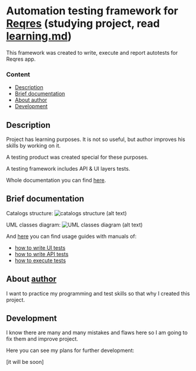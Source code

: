 # Automation testing framework for [Reqres](https://reqres.in) (studying project, read [learning.md](https://github.com/yarocher/reqres-automation-testing-framework/blob/main/learning.md))
This framework was created to write,
execute and report autotests for Reqres app.


### Content
- [Description](#description)
- [Brief documentation](#brief-documentation)
- [About author](#about-author)
- [Development](#development)

## Description

Project has learning purposes. It is not so useful, but 
author improves his skills by working on it.

A testing product was created special for these purposes.

A testing framework includes API & UI layers tests.

Whole documentation you can find [here](https://github.com/yarocher/reqres-automation-testing-framework/blob/v1.0/documentation/doc.md).

## Brief documentation

Catalogs structure:
![catalogs structure (alt text)](https://raw.githubusercontent.com/yarocher/reqres-automation-testing-framework/v1.0/documentation/catalogs-structure.png)

UML classes diagram:
![UML classes diagram (alt text)](https://raw.githubusercontent.com/yarocher/gl-course-ych/branch-for-check/classes.png)

And [here](https://github.com/yarocher/reqres-automation-testing-framework/tree/v1.0/documentation/usage-guide) 
you can find usage guides with manuals of:
- [how to write UI tests](https://github.com/yarocher/reqres-automation-testing-framework/blob/v1.0/documentation/usage-guide/how-to-write-ui-tests.md)
- [how to write API tests](https://github.com/yarocher/reqres-automation-testing-framework/blob/v1.0/documentation/usage-guide/how-to-write-api-tests.md)
- [how to execute tests](https://github.com/yarocher/reqres-automation-testing-framework/blob/v1.0/documentation/usage-guide/how-to-execute-tests.md)


## About [author](https://github.com/yarocher)

I want to practice my programming and test skills
so that why I created this project. 

## Development

I know there are many and many mistakes and flaws here
so I am going to fix them and improve project.

Here you can see my plans for further development:

[it will be soon]